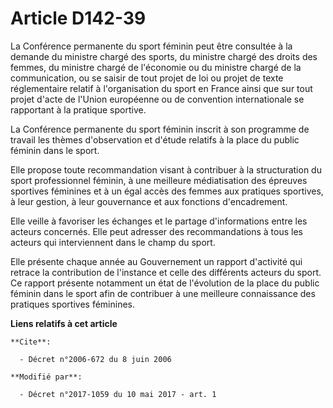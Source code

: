 # Article D142-39

La Conférence permanente du sport féminin peut être consultée à la demande du ministre chargé des sports, du ministre chargé
des droits des femmes, du ministre chargé de l'économie ou du ministre chargé de la communication, ou se saisir de tout
projet de loi ou projet de texte réglementaire relatif à l'organisation du sport en France ainsi que sur tout projet d'acte
de l'Union européenne ou de convention internationale se rapportant à la pratique sportive.

La Conférence permanente du sport féminin inscrit à son programme de travail les thèmes d'observation et d'étude relatifs à
la place du public féminin dans le sport.

Elle propose toute recommandation visant à contribuer à la structuration du sport professionnel féminin, à une meilleure
médiatisation des épreuves sportives féminines et à un égal accès des femmes aux pratiques sportives, à leur gestion, à leur
gouvernance et aux fonctions d'encadrement.

Elle veille à favoriser les échanges et le partage d'informations entre les acteurs concernés. Elle peut adresser des
recommandations à tous les acteurs qui interviennent dans le champ du sport.

Elle présente chaque année au Gouvernement un rapport d'activité qui retrace la contribution de l'instance et celle des
différents acteurs du sport. Ce rapport présente notamment un état de l'évolution de la place du public féminin dans le sport
afin de contribuer à une meilleure connaissance des pratiques sportives féminines.

**Liens relatifs à cet article**

	**Cite**:

	  - Décret n°2006-672 du 8 juin 2006

	**Modifié par**:

	  - Décret n°2017-1059 du 10 mai 2017 - art. 1
